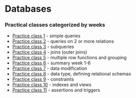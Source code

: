 # Databases

### Practical classes categorized by weeks

- [Practice class 1](<./Week_01/>) - simple queries
- [Practice class 2](<./Week_02/>) - queries on 2 or more relations
- [Practice class 3](<./Week_03/>) - subqueries
- [Practice class 4](<./Week_04/>) - joins (outer joins)
- [Practice class 5](<./Week_05/>) - multiple row functions and grouping
- [Practice class 6](<./Week_06/>) - summary week 1-6
- [Practice class 7](<./Week_07/>) - data modification
- [Practice class 8](<./Week_08/>) - data type, defining relational schemas
- [Practice class 9](<./Week_09/>) - constraints
- [Practice class 10](<./Week_10/>) - indexes and views
- [Practice class 11](<./Week_11/>) - assertions and triggers

